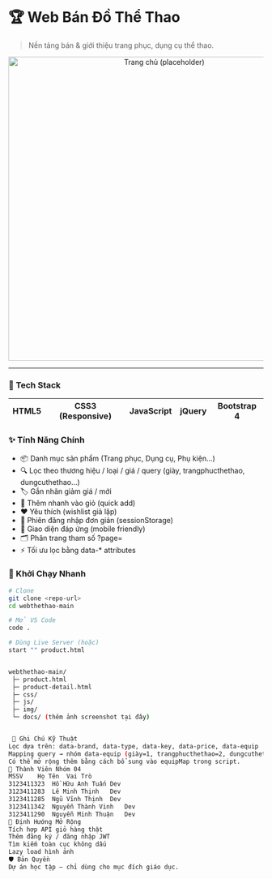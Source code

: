 # 🏆 Web Bán Đồ Thể Thao

> Nền tảng bán & giới thiệu trang phục, dụng cụ thể thao.

<p align="center">
  <img src="docs/screenshot-home.png" alt="Trang chủ (placeholder)" width="600" />
</p>

---

### 🔧 Tech Stack
| HTML5 | CSS3 (Responsive) | JavaScript | jQuery | Bootstrap 4 |
|-------|-------------------|------------|--------|-------------|

### ✨ Tính Năng Chính
- 📦 Danh mục sản phẩm (Trang phục, Dụng cụ, Phụ kiện…)
- 🔍 Lọc theo thương hiệu / loại / giá / query (giày, trangphucthethao, dungcuthethao…)
- 🏷️ Gắn nhãn giảm giá / mới
- 🛒 Thêm nhanh vào giỏ (quick add)
- ❤️ Yêu thích (wishlist giả lập)
- 👤 Phiên đăng nhập đơn giản (sessionStorage)
- 📱 Giao diện đáp ứng (mobile friendly)
- 🗂️ Phân trang tham số ?page=
- ⚡ Tối ưu lọc bằng data-* attributes

### 🚀 Khởi Chạy Nhanh
```bash
# Clone
git clone <repo-url>
cd webthethao-main

# Mở VS Code
code .

# Dùng Live Server (hoặc)
start "" product.html


webthethao-main/
 ├─ product.html
 ├─ product-detail.html
 ├─ css/
 ├─ js/
 ├─ img/
 └─ docs/ (thêm ảnh screenshot tại đây)


 🧪 Ghi Chú Kỹ Thuật
Lọc dựa trên: data-brand, data-type, data-key, data-price, data-equip
Mapping query → nhóm data-equip (giày=1, trangphucthethao=2, dungcuthethao=3)
Có thể mở rộng thêm bằng cách bổ sung vào equipMap trong script.
👥 Thành Viên Nhóm 04
MSSV	Họ Tên	Vai Trò
3123411323	Hồ Hữu Anh Tuấn	Dev
3123411283	Lê Minh Thịnh	Dev
3123411285	Ngũ Vĩnh Thịnh	Dev
3123411342	Nguyễn Thành Vinh	Dev
3123411290	Nguyễn Minh Thuận	Dev
📌 Định Hướng Mở Rộng
Tích hợp API giỏ hàng thật
Thêm đăng ký / đăng nhập JWT
Tìm kiếm toàn cục không dấu
Lazy load hình ảnh
🛡️ Bản Quyền
Dự án học tập – chỉ dùng cho mục đích giáo dục.